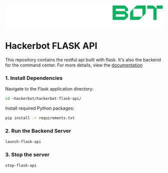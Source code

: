 ![HackerBot](images/transparent_hb_horizontal_industries_.png)
# Hackerbot FLASK API
This repository contains the restful api built with flask. It's also the backend for the command center. For more details, view the [documentation](https://hackerbot-industries.gitbook.io/documentation-hackerbot-industries/command-center-and-flask-apis#flask-apis)

### 1. Install Dependencies
Navigate to the Flask application directory:
```bash
cd ~hackerbot/hackerbot-flask-api/
```
Install required Python packages:
```bash
pip install -r requirements.txt
```
### 2. Run the Backend Server
```bash
launch-flask-api
```
### 3. Stop the server
```bash
stop-flask-api
```
